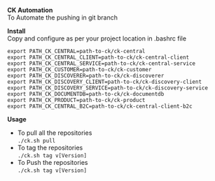 **CK Automation**  
To Automate the pushing in git branch

**Install**  
Copy and configure as per your project location in .bashrc file

```
export PATH_CK_CENTRAL=path-to-ck/ck-central  
export PATH_CK_CENTRAL_CLIENT=path-to-ck/ck-central-client  
export PATH_CK_CENTRAL_SERVICE=path-to-ck/ck-central-service  
export PATH_CK_CUSTOMER=path-to-ck/ck-customer  
export PATH_CK_DISCOVERER=path-to-ck/ck-discoverer  
export PATH_CK_DISCOVERY_CLIENT=path-to-ck/ck-discovery-client  
export PATH_CK_DISCOVERY_SERVICE=path-to-ck/ck-discovery-service  
export PATH_CK_DOCUMENTDB=path-to-ck/ck-documentdb  
export PATH_CK_PRODUCT=path-to-ck/ck-product  
export PATH_CK_CENTRAL_B2C=path-to-ck/ck-central-client-b2c
```  

**Usage**  
* To pull all the repositories  
`./ck.sh pull`
* To tag the repositories  
`./ck.sh tag v[Version]`
* To Push the repositories  
`./ck.sh tag v[Version]`


